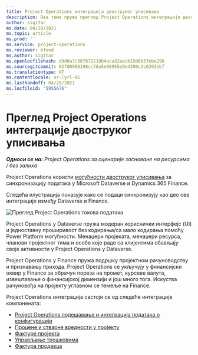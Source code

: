 ```yaml
---
title: Project Operations интеграција двоструког уписивања
description: Ова тема пружа преглед Project Operations интеграцији двоструког уписивања.
author: sigitac
ms.date: 04/28/2021
ms.topic: article
ms.prod: ''
ms.service: project-operations
ms.reviewer: kfend
ms.author: sigitac
ms.openlocfilehash: d9d6a7c367872219b4aca32aecb15d6837ebe296
ms.sourcegitcommit: 02f00960198cc78a5e96955a9e4390c2c6393bbf
ms.translationtype: HT
ms.contentlocale: sr-Cyrl-RS
ms.lasthandoff: 04/28/2021
ms.locfileid: "5955676"
---
```

# <a name="project-operations-dual-write-integration-overview"></a>Преглед Project Operations интеграције двоструког уписивања

_**Односи се на:** Project Operations за сценарије засноване на ресурсима / без залиха_

Project Operations користи [могућности двоструког уписивања](/dynamics365/fin-ops-core/dev-itpro/data-entities/dual-write/dual-write-home-page) за синхронизацију података у Microsoft Dataverse и Dynamics 365 Finance.

Следећа илустрација показује како се подаци синхронизују као део ове интеграције између Dataverse и Finance.

![Преглед Project Operations токова података](./media/ProjectOperationsFlows.jpg)

Project Operations у Dataverse пружа модеран кориснички интерфејс (UI) и једноставну проширивост без кодирања/са мало кодирања помоћу Power Platform могућности. Менаџери пројеката, менаџери ресурса, чланови пројектног тима и особе које раде са клијентима обављају своје активности у Project Operations у Dataverse.

Project Operations у Finance пружа подршку пројектном рачуноводству и признавању прихода. Project Operations се укључују у финансијски оквир у Finance за обрачун пореза на промет, курсеве валута, извештавање о финансијској димензији и још много тога. Искуства рачуновођа на пројекту углавном се темеље на Finance.

Project Operations интеграција састоји се од следеће интеграције компонената:


- [Project Operations подешавање и интеграција података о конфигурацији](resource-dual-write-setup-integration.md) 
- [Процене и стварне вредности у пројекту](resource-dual-write-estimates-actuals.md)
- [Фактуре пројекта](resource-dual-write-project-invoice.md)
- [Управљање трошковима](resource-dual-write-expense.md)
- [Фактура продавца](resource-dual-write-vendor-invoice.md)
